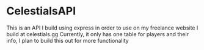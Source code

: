 # CelestialsAPI
This is an API I build using express in order to use on my freelance website I build at celestials.gg
Currently, it only has one table for players and their info, I plan to build this out for more functionality
